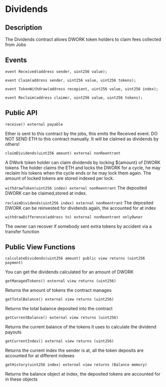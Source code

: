 # Dividends

## Description

The Dividends contract allows DWORK token holders to claim fees collected from Jobs

## Events
`event Received(address sender, uint256 value);`

`event Claim(address sender, uint256 value, uint256 tokens);`

`event TokenWithdraw(address recepient, uint256 value, uint256 index);`

`event Reclaim(address claimer, uint256 value, uint256 tokens);`

## Public API

`receive() external payable`

Ether is sent to this contract by the jobs, this emits the Received event.
DO NOT SEND ETH to this contract manually. It will be claimed as dividends by others!

`claimDividends(uint256 amount) external nonReentrant`

A DWork token holder can claim dividends by locking ${amount} of DWORK tokens
The holder claims the ETH and locks the DWORK for a cycle, he may reclaim his tokens when the cycle ends
or he may lock them again.
The amount of locked tokens are stored indexed per lock.

`withdrawToken(uint256 index) external nonReentrant`
The deposited DWORK can be claimed,stored at index.

`reclaimDividends(uint256 index) external nonReentrant`
 The deposited DWORK can be reinvested for dividends again, the accounted for at index

`withdrawDifference(address to)
        external
        nonReentrant
        onlyOwner`

The owner can recover if somebody sent extra tokens by accident via a transfer function


## Public View Functions
`calculateDividends(uint256 amount)
        public
        view
        returns (uint256 payment)`

You can get the dividends calculated for an amount of DWORK

`getManagedTokens() external view returns (uint256)`

Returns the amount of tokens the contract manages

`getTotalBalance() external view returns (uint256)`

Returns the total balance deposited into the contract

`getCurrentBalance() external view returns (uint256)`

Returns the current balance of the tokens it uses to calculate the dividend payouts

`getCurrentIndex() external view returns (uint256)`

Returns the current index the sender is at, all the token deposits are accounted for at different indexes

`getHistory(uint256 index) external view returns (Balance memory)`

Returns the balance object at index, the deposited tokens are accounted for in these objects